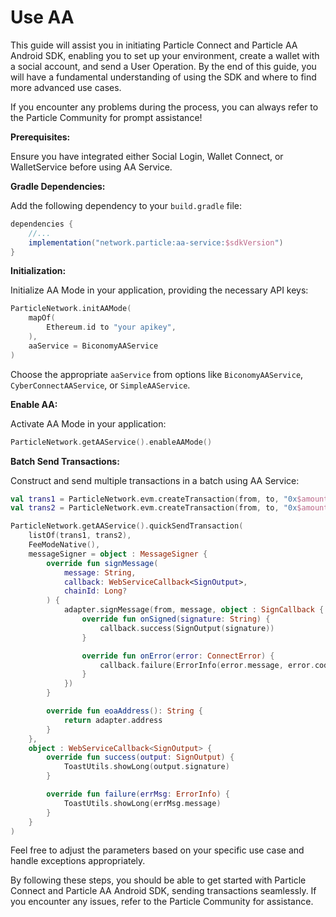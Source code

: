 # Use AA

This guide will assist you in initiating Particle Connect and Particle AA Android SDK, enabling you to set up your environment, create a wallet with a social account, and send a User Operation. By the end of this guide, you will have a fundamental understanding of using the SDK and where to find more advanced use cases.

If you encounter any problems during the process, you can always refer to the Particle Community for prompt assistance!

**Prerequisites:**

Ensure you have integrated either Social Login, Wallet Connect, or WalletService before using AA Service.

**Gradle Dependencies:**

Add the following dependency to your `build.gradle` file:

```gradle
dependencies {
    //... 
    implementation("network.particle:aa-service:$sdkVersion")
}
```

**Initialization:**

Initialize AA Mode in your application, providing the necessary API keys:

```kotlin
ParticleNetwork.initAAMode(
    mapOf(
        Ethereum.id to "your apikey",
    ),
    aaService = BiconomyAAService
)
```

Choose the appropriate `aaService` from options like `BiconomyAAService`, `CyberConnectAAService`, or `SimpleAAService`.

**Enable AA:**

Activate AA Mode in your application:

```kotlin
ParticleNetwork.getAAService().enableAAMode()
```

**Batch Send Transactions:**

Construct and send multiple transactions in a batch using AA Service:

```kotlin
val trans1 = ParticleNetwork.evm.createTransaction(from, to, "0x$amount")!!.serialize()
val trans2 = ParticleNetwork.evm.createTransaction(from, to, "0x$amount")!!.serialize()

ParticleNetwork.getAAService().quickSendTransaction(
    listOf(trans1, trans2),
    FeeModeNative(),
    messageSigner = object : MessageSigner {
        override fun signMessage(
            message: String,
            callback: WebServiceCallback<SignOutput>,
            chainId: Long?
        ) {
            adapter.signMessage(from, message, object : SignCallback {
                override fun onSigned(signature: String) {
                    callback.success(SignOutput(signature))
                }

                override fun onError(error: ConnectError) {
                    callback.failure(ErrorInfo(error.message, error.code))
                }
            })
        }

        override fun eoaAddress(): String {
            return adapter.address
        }
    },
    object : WebServiceCallback<SignOutput> {
        override fun success(output: SignOutput) {
            ToastUtils.showLong(output.signature)
        }

        override fun failure(errMsg: ErrorInfo) {
            ToastUtils.showLong(errMsg.message)
        }
    }
)
```

Feel free to adjust the parameters based on your specific use case and handle exceptions appropriately.

By following these steps, you should be able to get started with Particle Connect and Particle AA Android SDK, sending transactions seamlessly. If you encounter any issues, refer to the Particle Community for assistance.





